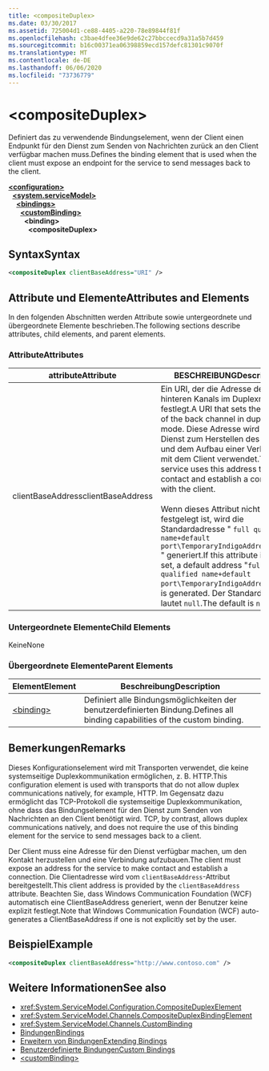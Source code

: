 ```yaml
---
title: <compositeDuplex>
ms.date: 03/30/2017
ms.assetid: 725004d1-ce88-4405-a220-78e89844f81f
ms.openlocfilehash: c3bae4dfee36e9de62c27bbccecd9a31a5b7d459
ms.sourcegitcommit: b16c00371ea06398859ecd157defc81301c9070f
ms.translationtype: MT
ms.contentlocale: de-DE
ms.lasthandoff: 06/06/2020
ms.locfileid: "73736779"
---
```

# \<compositeDuplex>
<span data-ttu-id="6f454-101">Definiert das zu verwendende Bindungselement, wenn der Client einen Endpunkt für den Dienst zum Senden von Nachrichten zurück an den Client verfügbar machen muss.</span><span class="sxs-lookup"><span data-stu-id="6f454-101">Defines the binding element that is used when the client must expose an endpoint for the service to send messages back to the client.</span></span>  
  
[**\<configuration>**](../configuration-element.md)\
&nbsp;&nbsp;[**\<system.serviceModel>**](system-servicemodel.md)\
&nbsp;&nbsp;&nbsp;&nbsp;[**\<bindings>**](bindings.md)\
&nbsp;&nbsp;&nbsp;&nbsp;&nbsp;&nbsp;[**\<customBinding>**](custombinding.md)\
&nbsp;&nbsp;&nbsp;&nbsp;&nbsp;&nbsp;&nbsp;&nbsp;**\<binding>**\
&nbsp;&nbsp;&nbsp;&nbsp;&nbsp;&nbsp;&nbsp;&nbsp;&nbsp;&nbsp;**\<compositeDuplex>**  
  
## <a name="syntax"></a><span data-ttu-id="6f454-102">Syntax</span><span class="sxs-lookup"><span data-stu-id="6f454-102">Syntax</span></span>  
  
```xml  
<compositeDuplex clientBaseAddress="URI" />
```  
  
## <a name="attributes-and-elements"></a><span data-ttu-id="6f454-103">Attribute und Elemente</span><span class="sxs-lookup"><span data-stu-id="6f454-103">Attributes and Elements</span></span>  
 <span data-ttu-id="6f454-104">In den folgenden Abschnitten werden Attribute sowie untergeordnete und übergeordnete Elemente beschrieben.</span><span class="sxs-lookup"><span data-stu-id="6f454-104">The following sections describe attributes, child elements, and parent elements.</span></span>  
  
### <a name="attributes"></a><span data-ttu-id="6f454-105">Attribute</span><span class="sxs-lookup"><span data-stu-id="6f454-105">Attributes</span></span>  
  
|<span data-ttu-id="6f454-106">attribute</span><span class="sxs-lookup"><span data-stu-id="6f454-106">Attribute</span></span>|<span data-ttu-id="6f454-107">BESCHREIBUNG</span><span class="sxs-lookup"><span data-stu-id="6f454-107">Description</span></span>|  
|---------------|-----------------|  
|<span data-ttu-id="6f454-108">clientBaseAddress</span><span class="sxs-lookup"><span data-stu-id="6f454-108">clientBaseAddress</span></span>|<span data-ttu-id="6f454-109">Ein URI, der die Adresse des hinteren Kanals im Duplexmodus festlegt.</span><span class="sxs-lookup"><span data-stu-id="6f454-109">A URI that sets the address of the back channel in duplex mode.</span></span> <span data-ttu-id="6f454-110">Diese Adresse wird vom Dienst zum Herstellen des Kontakts und dem Aufbau einer Verbindung mit dem Client verwendet.</span><span class="sxs-lookup"><span data-stu-id="6f454-110">The service uses this address to make contact and establish a connection with the client.</span></span><br /><br /> <span data-ttu-id="6f454-111">Wenn dieses Attribut nicht festgelegt ist, wird die Standardadresse " `full qualified name+default port\TemporaryIndigoAddress\guid` " generiert.</span><span class="sxs-lookup"><span data-stu-id="6f454-111">If this attribute is not set, a default address "`full qualified name+default port\TemporaryIndigoAddress\guid`" is generated.</span></span> <span data-ttu-id="6f454-112">Der Standardwert lautet `null`.</span><span class="sxs-lookup"><span data-stu-id="6f454-112">The default is `null`.</span></span>|  
  
### <a name="child-elements"></a><span data-ttu-id="6f454-113">Untergeordnete Elemente</span><span class="sxs-lookup"><span data-stu-id="6f454-113">Child Elements</span></span>  
 <span data-ttu-id="6f454-114">Keine</span><span class="sxs-lookup"><span data-stu-id="6f454-114">None</span></span>  
  
### <a name="parent-elements"></a><span data-ttu-id="6f454-115">Übergeordnete Elemente</span><span class="sxs-lookup"><span data-stu-id="6f454-115">Parent Elements</span></span>  
  
|<span data-ttu-id="6f454-116">Element</span><span class="sxs-lookup"><span data-stu-id="6f454-116">Element</span></span>|<span data-ttu-id="6f454-117">Beschreibung</span><span class="sxs-lookup"><span data-stu-id="6f454-117">Description</span></span>|  
|-------------|-----------------|  
|[\<binding>](bindings.md)|<span data-ttu-id="6f454-118">Definiert alle Bindungsmöglichkeiten der benutzerdefinierten Bindung.</span><span class="sxs-lookup"><span data-stu-id="6f454-118">Defines all binding capabilities of the custom binding.</span></span>|  
  
## <a name="remarks"></a><span data-ttu-id="6f454-119">Bemerkungen</span><span class="sxs-lookup"><span data-stu-id="6f454-119">Remarks</span></span>  
 <span data-ttu-id="6f454-120">Dieses Konfigurationselement wird mit Transporten verwendet, die keine systemseitige Duplexkommunikation ermöglichen, z.&#160;B. HTTP.</span><span class="sxs-lookup"><span data-stu-id="6f454-120">This configuration element is used with transports that do not allow duplex communications natively, for example, HTTP.</span></span> <span data-ttu-id="6f454-121">Im Gegensatz dazu ermöglicht das TCP-Protokoll die systemseitige Duplexkommunikation, ohne dass das Bindungselement für den Dienst zum Senden von Nachrichten an den Client benötigt wird. </span><span class="sxs-lookup"><span data-stu-id="6f454-121">TCP, by contrast, allows duplex communications natively, and does not require the use of this binding element for the service to send messages back to a client.</span></span>  
  
 <span data-ttu-id="6f454-122">Der Client muss eine Adresse für den Dienst verfügbar machen, um den Kontakt herzustellen und eine Verbindung aufzubauen.</span><span class="sxs-lookup"><span data-stu-id="6f454-122">The client must expose an address for the service to make contact and establish a connection.</span></span> <span data-ttu-id="6f454-123">Die Clientadresse wird vom `clientBaseAddress`-Attribut bereitgestellt.</span><span class="sxs-lookup"><span data-stu-id="6f454-123">This client address is provided by the `clientBaseAddress` attribute.</span></span> <span data-ttu-id="6f454-124">Beachten Sie, dass Windows Communication Foundation (WCF) automatisch eine ClientBaseAddress generiert, wenn der Benutzer keine explizit festlegt.</span><span class="sxs-lookup"><span data-stu-id="6f454-124">Note that Windows Communication Foundation (WCF) auto-generates a ClientBaseAddress if one is not explicitly set by the user.</span></span>  
  
## <a name="example"></a><span data-ttu-id="6f454-125">Beispiel</span><span class="sxs-lookup"><span data-stu-id="6f454-125">Example</span></span>  
  
```xml  
<compositeDuplex clientBaseAddress="http://www.contoso.com" />
```  
  
## <a name="see-also"></a><span data-ttu-id="6f454-126">Weitere Informationen</span><span class="sxs-lookup"><span data-stu-id="6f454-126">See also</span></span>

- <xref:System.ServiceModel.Configuration.CompositeDuplexElement>
- <xref:System.ServiceModel.Channels.CompositeDuplexBindingElement>
- <xref:System.ServiceModel.Channels.CustomBinding>
- [<span data-ttu-id="6f454-127">Bindungen</span><span class="sxs-lookup"><span data-stu-id="6f454-127">Bindings</span></span>](../../../wcf/bindings.md)
- [<span data-ttu-id="6f454-128">Erweitern von Bindungen</span><span class="sxs-lookup"><span data-stu-id="6f454-128">Extending Bindings</span></span>](../../../wcf/extending/extending-bindings.md)
- [<span data-ttu-id="6f454-129">Benutzerdefinierte Bindungen</span><span class="sxs-lookup"><span data-stu-id="6f454-129">Custom Bindings</span></span>](../../../wcf/extending/custom-bindings.md)
- [\<customBinding>](custombinding.md)
